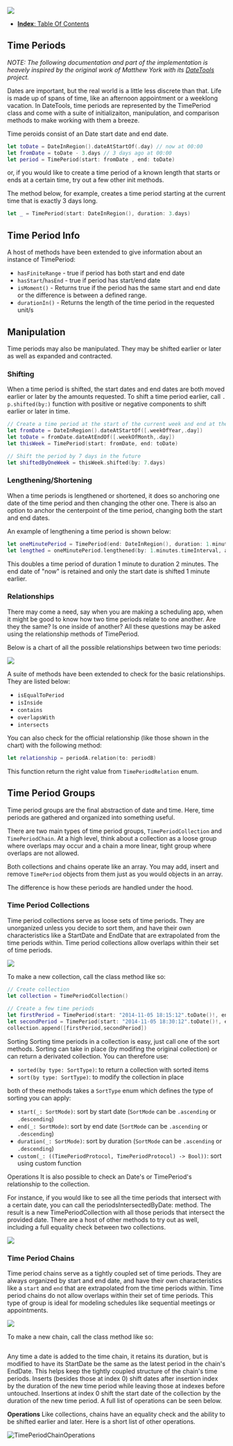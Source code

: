 ![](./SwiftDate.png)

<a name="index"/>

- [**Index**: Table Of Contents](#Index.md)

## Time Periods

*NOTE: The following documentation and part of the implementation is heavely inspired by the original work of Matthew York with its [DateTools](https://github.com/MatthewYork/DateTools/) project.*

Dates are important, but the real world is a little less discrete than that. Life is made up of spans of time, like an afternoon appointment or a weeklong vacation. In DateTools, time periods are represented by the TimePeriod class and come with a suite of initializaiton, manipulation, and comparison methods to make working with them a breeze.

Time peroids consist of an Date start date and end date.

```swift
let toDate = DateInRegion().dateAtStartOf(.day) // now at 00:00
let fromDate = toDate - 3.days // 3 days ago at 00:00
let period = TimePeriod(start: fromDate , end: toDate)
```

or, if you would like to create a time period of a known length that starts or ends at a certain time, try out a few other init methods.

The method below, for example, creates a time period starting at the current time that is exactly 3 days long.

```swift
let _ = TimePeriod(start: DateInRegion(), duration: 3.days)
```

## Time Period Info

A host of methods have been extended to give information about an instance of TimePeriod:

- `hasFiniteRange` - true if period has both start and end date
- `hasStart`/`hasEnd` - true if period has start/end date
- `isMoment()` - Returns true if the period has the same start and end date or the difference is between a defined range.
- `durationIn()` - Returns the length of the time period in the requested unit/s

## Manipulation

Time periods may also be manipulated. They may be shifted earlier or later as well as expanded and contracted.

### Shifting

When a time period is shifted, the start dates and end dates are both moved earlier or later by the amounts requested. To shift a time period earlier, call `. p.shifted(by:)` function with positive or negative components to shift earlier or later in time.

```swift
// Create a time period at the start of the current week and end at the end of the week
let fromDate = DateInRegion().dateAtStartOf([.weekOfYear,.day])
let toDate = fromDate.dateAtEndOf([.weekOfMonth,.day])
let thisWeek = TimePeriod(start: fromDate, end: toDate)

// Shift the period by 7 days in the future
let shiftedByOneWeek = thisWeek.shifted(by: 7.days)
```


### Lengthening/Shortening

When a time periods is lengthened or shortened, it does so anchoring one date of the time period and then changing the other one. There is also an option to anchor the centerpoint of the time period, changing both the start and end dates.

An example of lengthening a time period is shown below:

```swift
let oneMinutePeriod = TimePeriod(end: DateInRegion(), duration: 1.minutes)
let lengthed = oneMinutePeriod.lengthened(by: 1.minutes.timeInterval, at: .end)
```

This doubles a time period of duration 1 minute to duration 2 minutes. The end date of "now" is retained and only the start date is shifted 1 minute earlier.

### Relationships

There may come a need, say when you are making a scheduling app, when it might be good to know how two time periods relate to one another. Are they the same? Is one inside of another? All these questions may be asked using the relationship methods of TimePeriod.

Below is a chart of all the possible relationships between two time periods: 

![](TimePeriodRelations.png)

A suite of methods have been extended to check for the basic relationships.
They are listed below:

- `isEqualToPeriod`
- `isInside`
- `contains`
- `overlapsWith`
- `intersects`

You can also check for the official relationship (like those shown in the chart) with the following method:

```swift
let relationship = periodA.relation(to: periodB)
```

This function return the right value from `TimePeriodRelation` enum.

## Time Period Groups

Time period groups are the final abstraction of date and time.
Here, time periods are gathered and organized into something useful.

There are two main types of time period groups, `TimePeriodCollection` and `TimePeriodChain`. At a high level, think about a collection as a loose group where overlaps may occur and a chain a more linear, tight group where overlaps are not allowed.

Both collections and chains operate like an array. You may add, insert and remove `TimePeriod` objects from them just as you would objects in an array.

The difference is how these periods are handled under the hood.

### Time Period Collections

Time period collections serve as loose sets of time periods. They are unorganized unless you decide to sort them, and have their own characteristics like a StartDate and EndDate that are extrapolated from the time periods within. Time period collections allow overlaps within their set of time periods.

![](TimePeriodCollection.png)

To make a new collection, call the class method like so:

```swift
// Create collection
let collection = TimePeriodCollection()
		
// Create a few time periods
let firstPeriod = TimePeriod(start: "2014-11-05 18:15:12".toDate()!, end: "2015-11-05 18:20:12".toDate()!)
let secondPeriod = TimePeriod(start: "2014-11-05 18:30:12".toDate()!, end: "2015-11-05 18:35:12".toDate()!)
collection.append([firstPeriod,secondPeriod])
```

Sorting Sorting time periods in a collection is easy, just call one of the sort methods.
Sorting can take in place (by modifing the original collection) or can return a derivated collection.
You can therefore use:

-  `sorted(by type: SortType)`: to return a collection with sorted items
- `sort(by type: SortType)`: to modify the collection in place

both of these methods takes a `SortType` enum which defines the type of sorting you can apply:

- `start(_: SortMode)`: sort by start date (`SortMode` can be `.ascending` or `.descending`)
- `end(_: SortMode)`: sort by end date (`SortMode` can be `.ascending` or `.descending`)
- `duration(_: SortMode)`: sort by duration (`SortMode` can be `.ascending` or `.descending`)
- `custom(_: ((TimePeriodProtocol, TimePeriodProtocol) -> Bool))`: sort using custom function

Operations It is also possible to check an Date's or TimePeriod's relationship to the collection.

For instance, if you would like to see all the time periods that intersect with a certain date, you can call the periodsIntersectedByDate: method. The result is a new TimePeriodCollection with all those periods that intersect the provided date. There are a host of other methods to try out as well, including a full equality check between two collections.

![](TimePeriodCollectionOperations.png)

### Time Period Chains

Time period chains serve as a tightly coupled set of time periods.
They are always organized by start and end date, and have their own characteristics like a `start` and `end` that are extrapolated from the time periods within.
Time period chains do not allow overlaps within their set of time periods.
This type of group is ideal for modeling schedules like sequential meetings or appointments.

![](TimePeriodChain.png)

To make a new chain, call the class method like so:


```swift

```

Any time a date is added to the time chain, it retains its duration, but is modified to have its StartDate be the same as the latest period in the chain's EndDate. This helps keep the tightly coupled structure of the chain's time periods. Inserts (besides those at index 0) shift dates after insertion index by the duration of the new time period while leaving those at indexes before untouched. Insertions at index 0 shift the start date of the collection by the duration of the new time period. A full list of operations can be seen below.

**Operations**
Like collections, chains have an equality check and the ability to be shifted earlier and later. Here is a short list of other operations.

![TimePeriodChainOperations](TimePeriodChainOperations.png)

